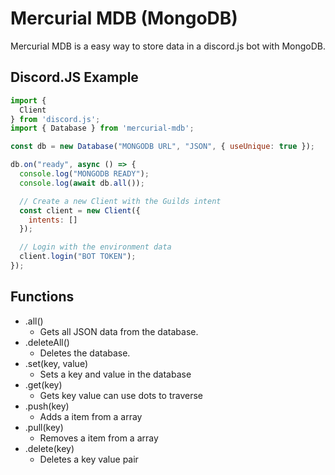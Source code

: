 # Mercurial MDB (MongoDB)

Mercurial MDB is a easy way to store data in a discord.js bot with MongoDB.

## Discord.JS Example
```javascript
import {
  Client
} from 'discord.js';
import { Database } from 'mercurial-mdb';

const db = new Database("MONGODB URL", "JSON", { useUnique: true });

db.on("ready", async () => {
  console.log("MONGODB READY");
  console.log(await db.all());

  // Create a new Client with the Guilds intent
  const client = new Client({
    intents: []
  });

  // Login with the environment data
  client.login("BOT TOKEN");
});
```

## Functions
- .all()
  - Gets all JSON data from the database.
- .deleteAll()
  - Deletes the database.
- .set(key, value)
  - Sets a key and value in the database
- .get(key)
  - Gets key value can use dots to traverse
- .push(key)
  - Adds a item from a array
- .pull(key)
  - Removes a item from a array
- .delete(key)
  - Deletes a key value pair
